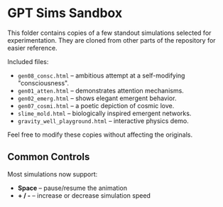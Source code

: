 # GPT Sims Sandbox

This folder contains copies of a few standout simulations selected for experimentation. They are cloned from other parts of the repository for easier reference.

Included files:

- `gen08_consc.html` – ambitious attempt at a self-modifying "consciousness".
- `gen01_atten.html` – demonstrates attention mechanisms.
- `gen02_emerg.html` – shows elegant emergent behavior.
- `gen07_cosmi.html` – a poetic depiction of cosmic love.
- `slime_mold.html` – biologically inspired emergent networks.
- `gravity_well_playground.html` – interactive physics demo.

Feel free to modify these copies without affecting the originals.

## Common Controls

Most simulations now support:

- **Space** – pause/resume the animation
- **+ / -** – increase or decrease simulation speed
